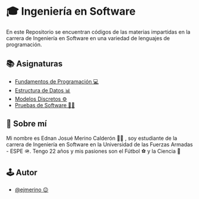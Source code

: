# 🎓 Ingeniería en Software
En este Repositorio se encuentran códigos de las materias impartidas en la carrera de Ingeniería en Software en una variedad de lenguajes de programación.


## 📚 Asignaturas

 - [Fundamentos de Programación 💻](https://github.com/ejmerino/josuemerinocalderon/tree/main/Fundamentos%20de%20Programaci%C3%B3n)
 - [Estructura de Datos 📊](https://github.com/ejmerino/josuemerinocalderon/tree/main/Estructura%20de%20Datos)
 - [Modelos Discretos ⚙️](https://github.com/ejmerino/josuemerinocalderon/tree/main/Modelos%20Discretos)
 - [Pruebas de Software 👨‍🔬](https://github.com/ejmerino/josuemerinocalderon/tree/main/Pruebas%20de%20Software)


## 🚀 Sobre mí
Mi nombre es Ednan Josué Merino Calderón 👨‍💻 , soy estudiante de la carrera de Ingeniería en Software en la Universidad de las Fuerzas Armadas - ESPE 🪖. Tengo 22 años y mis pasiones son el Fútbol ⚽ y la Ciencia 🔬


## 🕹️ Autor

- [@ejmerino 😉](https://github.com/ejmerino)

